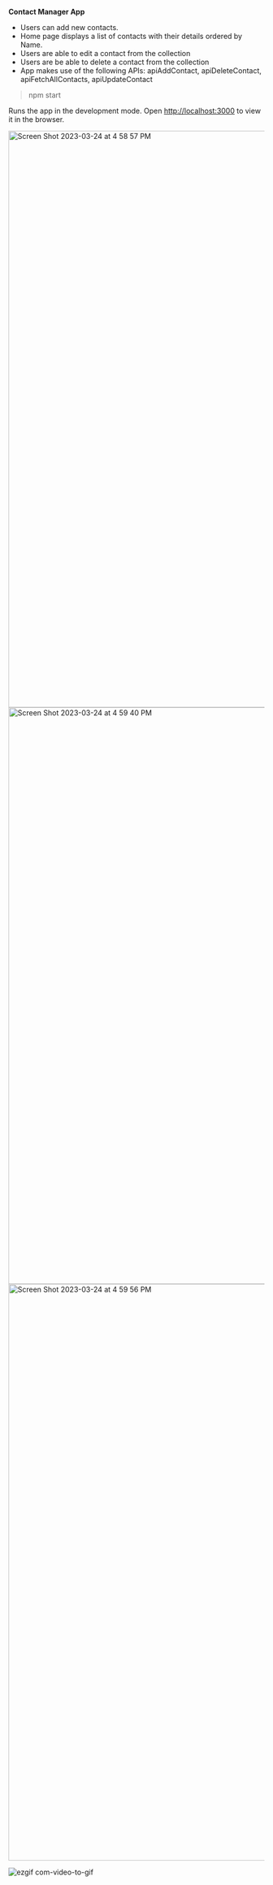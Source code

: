 **Contact Manager App**

- Users can add new contacts.
- Home page displays a list of contacts with their details ordered by Name.
- Users are able to edit a contact from the collection
- Users are be able to delete a contact from the collection
- App makes use of the following APIs: apiAddContact, apiDeleteContact, apiFetchAllContacts, apiUpdateContact

> npm start

Runs the app in the development mode. Open [http://localhost:3000](http://localhost:3000) to view it in the browser.


<img width="1135" alt="Screen Shot 2023-03-24 at 4 58 57 PM" src="https://user-images.githubusercontent.com/28539842/227639778-ba93d755-c7d9-4202-908d-bc10bc8c8986.png">
<img width="1135" alt="Screen Shot 2023-03-24 at 4 59 40 PM" src="https://user-images.githubusercontent.com/28539842/227639821-a67d7977-b5fb-453b-8b54-a61dd8613ec0.png">
<img width="1135" alt="Screen Shot 2023-03-24 at 4 59 56 PM" src="https://user-images.githubusercontent.com/28539842/227639879-d96b95b1-1943-4e57-afd5-9490142f4ebf.png">

![ezgif com-video-to-gif](https://user-images.githubusercontent.com/28539842/227636443-9e82a165-bc07-4f4a-a53d-6d102934871d.gif)
